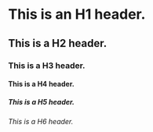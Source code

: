 # This is an H1 header.
## This is a H2 header.
### This is a H3 header.
#### This is a H4 header.
##### This is a H5 header.
###### This is a H6 header.
